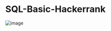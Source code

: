 # SQL-Basic-Hackerrank
![image](https://github.com/user-attachments/assets/8ed5c447-1a5a-4f90-b352-79dea22215b3)
